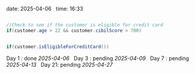 date: 2025-04-06  
time: 16:33  

```java

//Check to see if the customer is eligible for credit card
if(customer.age > 22 && customer.cibilScore > 700)
```
  
```java

if(customer.isEligibleForCreditCard())
```

Day 1 : done *2025-04-06*  
Day 3 : pending *2025-04-09*  
Day 7 : pending *2025-04-13*  
Day 21: pending *2025-04-27*